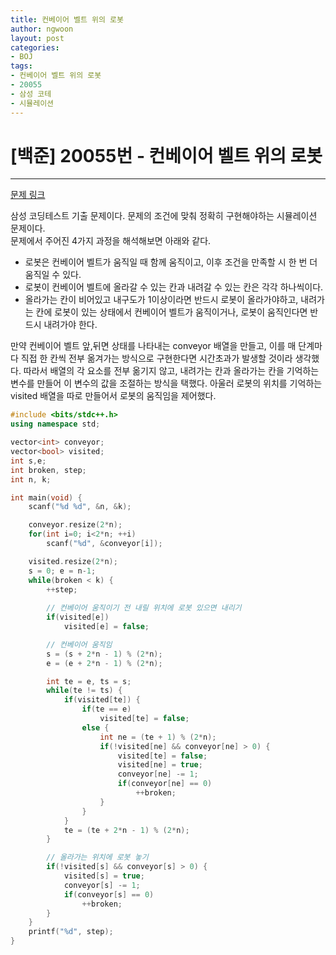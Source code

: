 ```yaml
---
title: 컨베이어 벨트 위의 로봇
author: ngwoon
layout: post
categories:
- BOJ
tags:
- 컨베이어 벨트 위의 로봇
- 20055
- 삼성 코테
- 시뮬레이션
---
```


# [백준] 20055번 - 컨베이어 벨트 위의 로봇
- - -

[문제 링크](https://www.acmicpc.net/problem/20055)

삼성 코딩테스트 기출 문제이다. 문제의 조건에 맞춰 정확히 구현해야하는 시뮬레이션 문제이다.<br/>
문제에서 주어진 4가지 과정을 해석해보면 아래와 같다.
* 로봇은 컨베이어 벨트가 움직일 때 함께 움직이고, 이후 조건을 만족할 시 한 번 더 움직일 수 있다. 
* 로봇이 컨베이어 벨트에 올라갈 수 있는 칸과 내려갈 수 있는 칸은 각각 하나씩이다.
* 올라가는 칸이 비어있고 내구도가 1이상이라면 반드시 로봇이 올라가야하고, 내려가는 칸에 로봇이 있는 상태에서 컨베이어 벨트가 움직이거나, 로봇이 움직인다면 반드시 내려가야 한다.

만약 컨베이어 벨트 앞,뒤면 상태를 나타내는 conveyor 배열을 만들고, 이를 매 단계마다 직접 한 칸씩 전부 옮겨가는 방식으로 구현한다면 시간초과가 발생할 것이라 생각했다. 따라서 배열의 각 요소를 전부 옮기지 않고, 내려가는 칸과 올라가는 칸을 기억하는 변수를 만들어 이 변수의 값을 조절하는 방식을 택했다. 아울러 로봇의 위치를 기억하는 visited 배열을 따로 만들어서 로봇의 움직임을 제어했다.<br/>

```cpp
#include <bits/stdc++.h>
using namespace std;

vector<int> conveyor;
vector<bool> visited;
int s,e;
int broken, step;
int n, k;

int main(void) {
    scanf("%d %d", &n, &k);

    conveyor.resize(2*n);
    for(int i=0; i<2*n; ++i)
        scanf("%d", &conveyor[i]);

    visited.resize(2*n);
    s = 0; e = n-1;
    while(broken < k) {
        ++step;
        
        // 컨베이어 움직이기 전 내릴 위치에 로봇 있으면 내리기
        if(visited[e])
            visited[e] = false;

        // 컨베이어 움직임
        s = (s + 2*n - 1) % (2*n);
        e = (e + 2*n - 1) % (2*n);

        int te = e, ts = s;
        while(te != ts) {
            if(visited[te]) {
                if(te == e)
                    visited[te] = false;
                else {
                    int ne = (te + 1) % (2*n);
                    if(!visited[ne] && conveyor[ne] > 0) {
                        visited[te] = false;
                        visited[ne] = true;
                        conveyor[ne] -= 1;
                        if(conveyor[ne] == 0)
                            ++broken;
                    }
                }
            }
            te = (te + 2*n - 1) % (2*n);
        }

        // 올라가는 위치에 로봇 놓기
        if(!visited[s] && conveyor[s] > 0) {
            visited[s] = true;
            conveyor[s] -= 1;
            if(conveyor[s] == 0)
                ++broken;
        }
    }
    printf("%d", step);
}
```